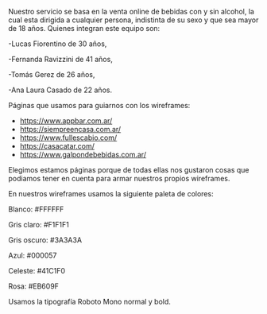 Nuestro servicio se basa en la venta online de bebidas con y sin alcohol, la cual esta dirigida a cualquier persona, indistinta de su sexo y que sea mayor de 18 años.
Quienes integran este equipo son:

-Lucas Fiorentino de 30 años,

-Fernanda Ravizzini de 41 años,

-Tomás Gerez de 26 años,

-Ana Laura Casado de 22 años.

 Páginas que usamos para guiarnos con los wireframes:
- https://www.appbar.com.ar/
- https://siempreencasa.com.ar/
- https://www.fullescabio.com/
- https://casacatar.com/
- https://www.galpondebebidas.com.ar/

Elegimos estamos páginas porque de todas ellas nos gustaron cosas que podiamos tener en cuenta para armar nuestros propios wireframes.

En nuestros wireframes usamos la siguiente paleta de colores: 

Blanco: #FFFFFF

Gris claro: #F1F1F1

Gris oscuro: #3A3A3A

Azul: #000057

Celeste: #41C1F0

Rosa: #EB609F

Usamos la tipografía Roboto Mono normal y bold.